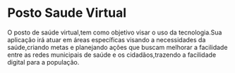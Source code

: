 # Posto Saude Virtual
O posto de saúde virtual,tem como objetivo visar o uso da tecnologia.Sua aplicação irá atuar em áreas específicas visando a necessidades da saúde,criando metas e planejando ações que buscam melhorar a facilidade entre as redes municipais de saúde e os cidadãos,trazendo a facilidade digital para a população.
